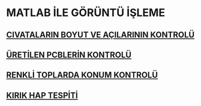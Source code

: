 

# MATLAB İLE GÖRÜNTÜ İŞLEME 

## [CIVATALARIN BOYUT VE AÇILARININ KONTROLÜ](./civatakontrolu/)

## [ÜRETİLEN PCBLERİN KONTROLÜ](./pcbkontrolu/)

## [RENKLİ TOPLARDA KONUM KONTROLÜ](./renkli_top_kontrolu/)

## [KIRIK HAP TESPİTİ](./kirik_hap_tespiti/)
